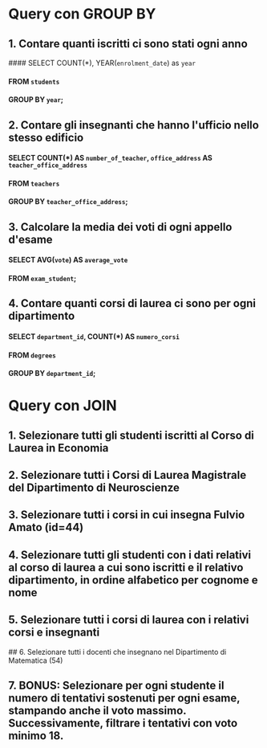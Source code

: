 # Query con GROUP BY

## 1. Contare quanti iscritti ci sono stati ogni anno

#### SELECT COUNT(*), YEAR(`enrolment_date`) as `year` 
#### FROM `students` 
#### GROUP BY `year`;

## 2. Contare gli insegnanti che hanno l'ufficio nello stesso edificio

#### SELECT COUNT(*) AS `number_of_teacher`, `office_address` AS `teacher_office_address`
#### FROM `teachers` 
#### GROUP BY `teacher_office_address`;

## 3. Calcolare la media dei voti di ogni appello d'esame

#### SELECT AVG(`vote`) AS `average_vote` 
#### FROM `exam_student`;

## 4. Contare quanti corsi di laurea ci sono per ogni dipartimento

#### SELECT `department_id`, COUNT(*) AS `numero_corsi` 
#### FROM `degrees` 
#### GROUP BY `department_id`;

# Query con JOIN

## 1. Selezionare tutti gli studenti iscritti al Corso di Laurea in Economia
## 2. Selezionare tutti i Corsi di Laurea Magistrale del Dipartimento di Neuroscienze
## 3. Selezionare tutti i corsi in cui insegna Fulvio Amato (id=44)
## 4. Selezionare tutti gli studenti con i dati relativi al corso di laurea a cui sono iscritti e il relativo dipartimento, in ordine alfabetico per cognome e nome
## 5. Selezionare tutti i corsi di laurea con i relativi corsi e insegnanti
## 6. Selezionare tutti i docenti che insegnano nel Dipartimento di Matematica (54)
## 7. BONUS: Selezionare per ogni studente il numero di tentativi sostenuti per ogni esame, stampando anche il voto massimo. Successivamente, filtrare i tentativi con voto minimo 18.